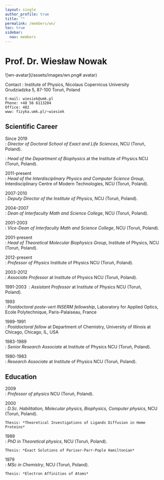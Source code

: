 ```yaml
---
layout: single
author_profile: true
title: ""
permalink: /members/wn/
toc: true
sidebar:
  nav: members
---
```


Prof. Dr. Wiesław Nowak
===================

![wn-avatar](/assets/images/wn.png# avatar)

Contact
:   Institute of Physics, Nicolaus Copernicus University  
    Grudziadzka 5, 87-100 Toruń, Poland  

    E-mail: wiesiek@umk.pl  
    Phone: +48 56 6113204
    Office: 482  
    www: fizyka.umk.pl/~wiesiek

Scientific Career
-----------------

Since 2019  
:   *Director of Doctoral School of Exact and Life Sciences*, NCU (Toruń, Poland).  

:   *Head of the Department of Biophysics* at the Institute of Physics NCU (Toruń, Poland).  


2011-present  
:   *Head of the Interdisciplinary Physics and Computer Science Group*, Interdisciplinary Centre of Modern Technologies, NCU (Toruń, Poland).  


2007-2010  
:   *Deputy Director of the Institute of Physics*, NCU (Toruń, Poland).  


2004–2007  
:   *Dean of Interfaculty Math and Science College*, NCU (Toruń, Poland).  


2001-2003  
:   *Vice-Dean of Interfaculty Math and Science College*, NCU (Toruń, Poland).  


2001-present  
:   *Head of Theoretical Molecular Biophysics Group*, Institute of Physics, NCU (Toruń, Poland).  


2012-present  
:   *Professor of Physics* Institute of Physics NCU (Toruń, Poland).  


2003-2012  
:   *Associate Professor* at Institute of Physics NCU (Toruń, Poland).  


1991-2003  
:   *Assistant Professor* at Institute of Physics NCU (Toruń, Poland).  


1993  
:   *Postdoctoral poste-vert INSERM fellowship*, Laboratory for Applied Optics, Ecole Polytechnique, Paris-Palaiseau, France  

1989-1991  
:   *Postdoctoral fellow* at Department of Chemistry, University of Illinois at Chicago, Chicago,  IL,  USA  

1983-1989  
:   *Senior Research Associate* at  Institute of Physics NCU (Toruń, Poland).  


1980-1983  
:   *Research Associate* at  Institute of Physics NCU (Toruń, Poland).  




Education
---------

2009  
:   *Professor of physics* NCU (Toruń, Poland).  

2000  
:   *D.Sc. Habilitation, Molecular physics, Biophysics, Computer physics*, NCU (Toruń, Poland). 
  
    Thesis: *Theoretical Investigations of Ligands Diffusion in Heme Proteins* 
    
1989  
:   *PhD in Theoretical physics*, NCU (Toruń, Poland). 
  
    Thesis: *Exact Solutions of Pariser-Parr-Pople Hamiltonian*    
    
1979   
:   *MSc in Chemistry*, NCU (Toruń, Poland). 
  
    Thesis: *Electron Affinities of Atoms*         
